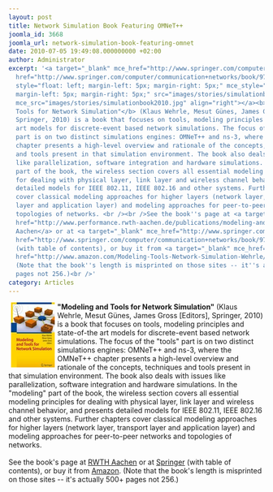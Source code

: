 ```yaml
---
layout: post
title: Network Simulation Book Featuring OMNeT++
joomla_id: 3668
joomla_url: network-simulation-book-featuring-omnet
date: 2010-07-05 19:49:08.000000000 +02:00
author: Administrator
excerpt: '<a target="_blank" mce_href="http://www.springer.com/computer/communication+networks/book/978-3-642-12330-6"
  href="http://www.springer.com/computer/communication+networks/book/978-3-642-12330-6"><img
  style="float: left; margin-left: 5px; margin-right: 5px;" mce_style="float: left;
  margin-left: 5px; margin-right: 5px;" src="images/stories/simulationbook2010.jpg"
  mce_src="images/stories/simulationbook2010.jpg" align="right"></a><b>"Modeling and
  Tools for Network Simulation"</b> (Klaus Wehrle, Mesut Günes, James Gross [Editors],
  Springer, 2010) is a book that focuses on tools, modeling principles and state-of-the
  art models for discrete-event based network simulations. The focus of the "tools"
  part is on two distinct simulations engines: OMNeT++ and ns-3, where the OMNeT++
  chapter presents a high-level overview and rationale of the concepts, techniques
  and tools present in that simulation environment. The book also deals with issues
  like parallelization, software integration and hardware simulations. In the "modeling"
  part of the book, the wireless section covers all essential modeling principles
  for dealing with physical layer, link layer and wireless channel behavior, and presents
  detailed models for IEEE 802.11, IEEE 802.16 and other systems. Further chapters
  cover classical modeling approaches for higher layers (network layer, transport
  layer and application layer) and modeling approaches for peer-to-peer networks and
  topologies of networks. <br /><br />See the book''s page at <a target="_blank" mce_href="http://www.performance.rwth-aachen.de/publications/modeling-and-tools-for-network-simulation"
  href="http://www.performance.rwth-aachen.de/publications/modeling-and-tools-for-network-simulation">RWTH
  Aachen</a> or at <a target="_blank" mce_href="http://www.springer.com/computer/communication+networks/book/978-3-642-12330-6"
  href="http://www.springer.com/computer/communication+networks/book/978-3-642-12330-6">Springer</a>
  (with table of contents), or buy it from <a target="_blank" mce_href="http://www.amazon.com/Modeling-Tools-Network-Simulation-Wehrle/dp/3642123309"
  href="http://www.amazon.com/Modeling-Tools-Network-Simulation-Wehrle/dp/3642123309">Amazon</a>.
  (Note that the book''s length is misprinted on those sites -- it''s actually 500+
  pages not 256.)<br />'
category: Articles
---
```

<a target="_blank" mce_href="http://www.springer.com/computer/communication+networks/book/978-3-642-12330-6" href="http://www.springer.com/computer/communication+networks/book/978-3-642-12330-6"><img style="float: left; margin-left: 5px; margin-right: 5px;" mce_style="float: left; margin-left: 5px; margin-right: 5px;" src="images/stories/simulationbook2010.jpg" mce_src="images/stories/simulationbook2010.jpg" align="right"></a><b>"Modeling and Tools for Network Simulation"</b> (Klaus Wehrle, Mesut Günes, James Gross [Editors], Springer, 2010) is a book that focuses on tools, modeling principles and state-of-the art models for discrete-event based network simulations. The focus of the "tools" part is on two distinct simulations engines: OMNeT++ and ns-3, where the OMNeT++ chapter presents a high-level overview and rationale of the concepts, techniques and tools present in that simulation environment. The book also deals with issues like parallelization, software integration and hardware simulations. In the "modeling" part of the book, the wireless section covers all essential modeling principles for dealing with physical layer, link layer and wireless channel behavior, and presents detailed models for IEEE 802.11, IEEE 802.16 and other systems. Further chapters cover classical modeling approaches for higher layers (network layer, transport layer and application layer) and modeling approaches for peer-to-peer networks and topologies of networks. <br /><br />See the book's page at <a target="_blank" mce_href="http://www.performance.rwth-aachen.de/publications/modeling-and-tools-for-network-simulation" href="http://www.performance.rwth-aachen.de/publications/modeling-and-tools-for-network-simulation">RWTH Aachen</a> or at <a target="_blank" mce_href="http://www.springer.com/computer/communication+networks/book/978-3-642-12330-6" href="http://www.springer.com/computer/communication+networks/book/978-3-642-12330-6">Springer</a> (with table of contents), or buy it from <a target="_blank" mce_href="http://www.amazon.com/Modeling-Tools-Network-Simulation-Wehrle/dp/3642123309" href="http://www.amazon.com/Modeling-Tools-Network-Simulation-Wehrle/dp/3642123309">Amazon</a>. (Note that the book's length is misprinted on those sites -- it's actually 500+ pages not 256.)<br />
